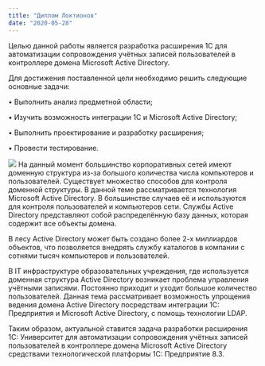 ```yaml
---
title: "Диплом Локтионов"
date: "2020-05-28"
---
```

Целью данной работы является разработка расширения 1С для автоматизации сопровождения учётных записей пользователей в контроллере домена Microsoft Active Directory.

Для достижения поставленной цели необходимо решить следующие основные задачи:

• Выполнить анализ предметной области;

• Изучить возможность интеграции 1С и Microsoft Active Directory;

• Выполнить проектирование и разработку расширения;

• Провести тестирование.

![](http://y92761bz.beget.tech/11.jpg)
На данный момент большинство корпоративных сетей имеют доменную структура из-за большого количества числа компьютеров и пользователей. Существует множество способов для контроля доменной структуры. В данной теме рассматривается технология Microsoft Active Directory. В большинстве случаев её и используются для контроля пользователей и компьютеров сети.
Службы Active Directory представляют собой распределённую базу данных, которая содержит все объекты домена. 

В лесу Active Directory может быть создано более 2-х миллиардов объектов, что позволяется внедрять службу каталогов в компании с сотнями тысяч компьютеров и пользователей.

В IT инфраструктуре образовательных учреждения, где используется доменная структура Active Directory возникает проблема управления учётными записями. Постоянно приходит и уходит большое количество пользователей. Данная тема рассматривает возможность упрощения ведения домена Active Directory посредствам интеграции 1C: Предприятия и Microsoft Active Directory, с помощь технологии LDAP.

Таким образом, актуальной ставится задача разработки расширения 1С: Университет для автоматизации сопровождения учётных записей пользователей в контроллере домена Microsoft Active Directory средствами технологической платформы 1С: Предприятие 8.3.